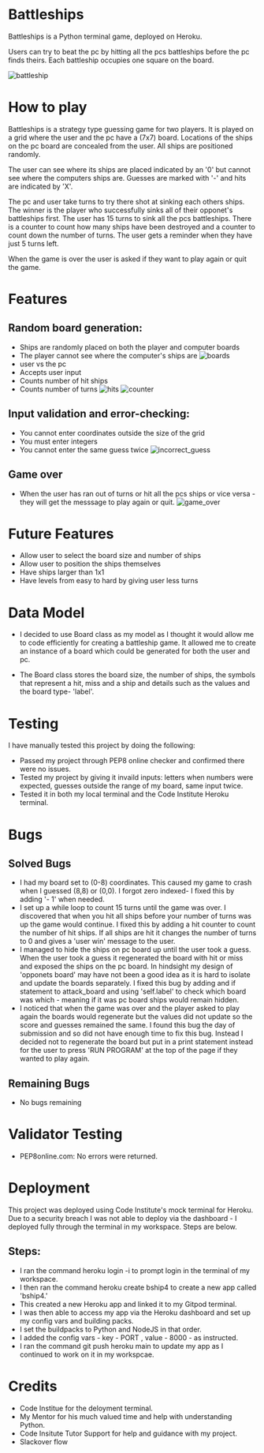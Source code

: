 # Battleships

Battleships is a Python terminal game, deployed on Heroku.

Users can try to beat the pc by hitting all the pcs battleships before the pc finds theirs. Each battleship occupies one square on the board. 

![battleship](bship/Battleship.png)

# How to play

Battleships is a strategy type guessing game for two players. It is played on a grid where the user and the pc have a (7x7) board. Locations of the ships on the pc board are concealed from the user. All ships are positioned randomly. 

The user can see where its ships are placed indicated by an '0' but cannot see where the computers ships are. Guesses are marked with '-' and hits are indicated by 'X'.

The pc and user take turns to try there shot at sinking each others ships. The winner is the player who successfully sinks all of their opponet's battleships first. The user has 15 turns to sink all the pcs battleships. There is a counter to count how many ships have been destroyed and a counter to count down the number of turns. The user gets a reminder when they have just 5 turns left. 

When the game is over the user is asked if they want to play again or quit the game. 

# Features

## Random board generation:
- Ships are randomly placed on both the player and computer boards
- The player cannot see where the computer's ships are
![boards](bship/boards.png)
- user vs the pc
- Accepts user input
- Counts number of hit ships
- Counts number of turns
![hits](bship/hit_update.png)
![counter](bship/counter_updates.png)

## Input validation and error-checking:
- You cannot enter coordinates outside the size of the grid
- You must enter integers
- You cannot enter the same guess twice
![incorrect_guess](bship/incorrect_guess.png)

## Game over
- When the user has ran out of turns or hit all the pcs ships or vice versa - they will get the messsage to play again or quit. 
![game_over](bship/game_over.png)

# Future Features

- Allow user to select the board size and number of ships
- Allow user to position the ships themselves
- Have ships larger than 1x1
- Have levels from easy to hard by giving user less turns

# Data Model

- I decided to use Board class as my model as I thought it would allow me to code efficiently for creating a battleship game. It allowed me to create an instance of a board which could be generated for both the user and pc. 

- The Board class stores the board size, the number of ships, the symbols that represent a hit, miss and a ship and details such as the values and the board type- 'label'.

# Testing

I have manually tested this project by doing the following:

- Passed my project through PEP8 online checker and confirmed there were no issues. 
- Tested my project by giving it invaild inputs: letters when numbers were expected, guesses outside the range of my board, same input twice. 
- Tested it in both my local terminal and the Code Institute Heroku terminal. 

# Bugs

## Solved Bugs
- I had my board set to (0-8) coordinates. This caused my game to crash when I guessed (8,8) or (0,0). I forgot zero indexed- I fixed this by adding '- 1' when needed. 
- I set up a while loop to count 15 turns until the game was over. I discovered that when you hit all ships before your number of turns was up the game would continue. I fixed this by adding a hit counter to count the number of hit ships. If all ships are hit it changes the number of turns to 0 and gives a 'user win' message to the user.
- I managed to hide the ships on pc board up until the user took a guess. When the user took a guess it regenerated the board with hit or miss and exposed the ships on the pc board. In hindsight my design of 'opponets board' may have not been a good idea as it is hard to isolate and update the boards separately. I fixed this bug by adding and if statement to attack_board and using 'self.label' to check which board was which - meaning if it was pc board ships would remain hidden. 
- I noticed that when the game was over and the player asked to play again the boards would regenerate but the values did not update so the score and guesses remained the same. I found this bug the day of submission and so did not have enough time to fix this bug. Instead I decided not to regenerate the board but put in a print statement instead for the user to press 'RUN PROGRAM' at the top of the page if they wanted to play again. 

## Remaining Bugs
- No bugs remaining

# Validator Testing

- PEP8online.com:
No errors were returned.

# Deployment 

This project was deployed using Code Institute's mock terminal for Heroku. Due to a security breach I was not able to deploy via the dashboard - I deployed fully through the terminal in my workspace. Steps are below.  

## Steps:
- I ran the command heroku login -i to prompt login in the terminal of my workspace. 
- I then ran the command heroku create bship4 to create a new app called 'bship4.'
- This created a new Heroku app and linked it to my Gitpod terminal. 
- I was then able to access my app via the Heroku dashboard and set up my config vars and building packs. 
- I set the buildpacks to Python and NodeJS in that order.
- I added the config vars - key - PORT , value - 8000 - as instructed. 
- I ran the command git push heroku main to update my app as I continued to work on it in my workspcae. 

# Credits
- Code Institue for the deloyment terminal.
- My Mentor for his much valued time and help with understanding Python. 
- Code Insitute Tutor Support for help and guidance with my project. 
- Slackover flow
